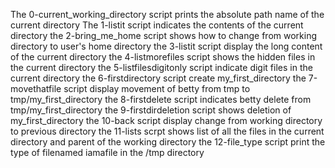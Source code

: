 The 0-current_working_directory script prints the absolute path name of the current directory
The 1-listit script indicates the contents of the current directory
the 2-bring_me_home script shows how to change from working directory to user's home directory
the 3-listit script display the long content of the current directory
the 4-listmorefiles script shows the hidden files in the current directory
the 5-listfilesdigitonly script indicate digit files in the current directory
the 6-firstdirectory script create my_first_directory
the 7-movethatfile script display movement of betty from tmp to tmp/my_first_directory
the 8-firstdelete script indicates betty delete from tmp/my_first_directory
the 9-firstdirdeletion script shows deletion of my_first_directory
the 10-back script display change from working directory to previous directory
the 11-lists scrpt shows list of all the files in the current directory and parent of the working directory
the 12-file_type script print the type of filenamed  iamafile in the /tmp directory
